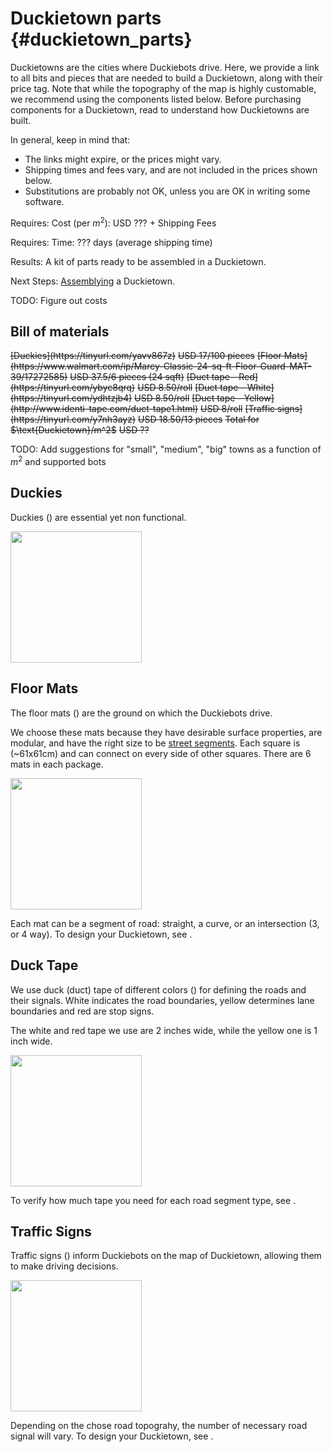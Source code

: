 # Duckietown parts {#duckietown_parts}

Duckietowns are the cities where Duckiebots drive. Here, we provide a link to all bits and pieces that are needed to build a Duckietown, along with their price tag. Note that while the topography of the map is highly customable, we recommend using the components listed below. Before purchasing components for a Duckietown, read [](#duckietown-specs) to understand how Duckietowns are built.

In general, keep in mind that:

- The links might expire, or the prices might vary.
- Shipping times and fees vary, and are not included in the prices shown below.
- Substitutions are probably not OK, unless you are OK in writing some software.


<div class='requirements' markdown="1">

Requires: Cost (per $m^2$): USD ??? + Shipping Fees

Requires: Time: ??? days (average shipping time)

Results: A kit of parts ready to be assembled in a Duckietown.

Next Steps:
 [Assemblying](#duckietown-assembly) a Duckietown.
</div>

TODO: Figure out costs

## Bill of materials

[//]: #   (test comment)

<div markdown="1">
 <col2 id='materials-duckietown' figure-id="tab:materials-duckietown" figure-caption="Bill of materials for Duckietown">
    <s>[Duckies](https://tinyurl.com/yavv867z)</s>                         <s>USD 17/100 pieces</s>
    <s>[Floor Mats](https://www.walmart.com/ip/Marcy-Classic-24-sq-ft-Floor-Guard-MAT-39/17272585)</s>                      <s>USD 37.5/6 pieces (24 sqft)</s>
    <s>[Duct tape - Red](https://tinyurl.com/ybyc8qrq)</s>                       <s>USD 8.50/roll</s>
    <s>[Duct tape - White](https://tinyurl.com/ydhtzjb4)</s>                       <s>USD 8.50/roll</s>
    <s>[Duct tape - Yellow](http://www.identi-tape.com/duct-tape1.html)</s>               <s>USD 8/roll</s>
    <s>[Traffic signs](https://tinyurl.com/y7nh3ayz)</s>                         <s>USD 18.50/13 pieces</s>
    <s>Total for $\text{Duckietown}/m^2$</s>                         <s>USD ??</s>
 </col2>

TODO: Add suggestions for "small", "medium", "big" towns as a function of $m^2$ and supported bots

</div>

<style>
#materials {
    font-size: 80%;
}
#materials TD {
    text-align: left;
}
</style>

## Duckies

Duckies ([](#fig:duckies)) are essential yet non functional.

<div figure-id="fig:duckies" figure-caption="The Duckies">
     <img src="duckies.png" style='width: 15em'/>
</div>

## Floor Mats

The floor mats ([](#fig:floor-mats)) are the ground on which the Duckiebots drive.

We choose these mats because they have desirable surface properties, are modular, and have the right size to be [street segments](#duckietown-specs). Each square is (~61x61cm) and can connect on every side of other squares. There are 6 mats in each package.

<div figure-id="fig:floor-mats" figure-caption="The Floor Mats">
     <img src="floor-mats.png" style='width: 15em'/>
</div>

Each mat can be a segment of road: straight, a curve, or an intersection (3, or 4 way). To design your Duckietown, see [](#duckietown-specs).

## Duck Tape

We use duck (duct) tape of different colors ([](#fig:all-tapes)) for defining the roads and their signals. White indicates the road boundaries, yellow determines lane boundaries and red are stop signs.

The white and red tape we use are 2 inches wide, while the yellow one is 1 inch wide.

<div figure-id="fig:all-tapes" figure-caption="The Duck Tapes">
     <img src="all-tapes.png" style='width: 15em'/>
</div>

To verify how much tape you need for each road segment type, see [](#duckietown-specs).

[//]: # (per sqm, or per straight mat, curve mat, intersection mat, etc.)

## Traffic Signs

Traffic signs ([](#fig:signs)) inform Duckiebots on the map of Duckietown, allowing them to make driving decisions.

<div figure-id="fig:signs" figure-caption="The Signs">
     <img src="signs.png" style='width: 15em'/>
</div>

Depending on the chose road topograhy, the number of necessary road signal will vary. To design your Duckietown, see [](#duckietown-specs).
